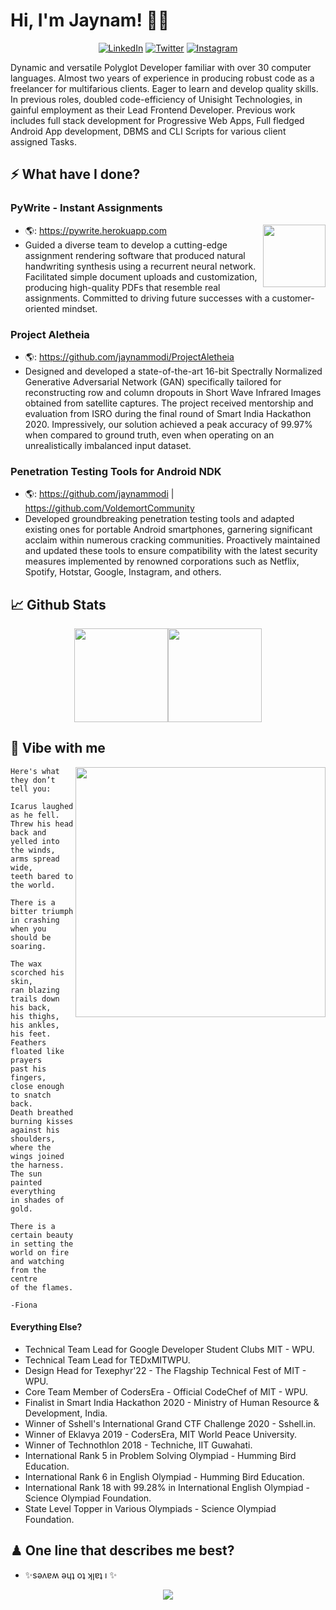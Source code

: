 # Hi, I'm Jaynam! 👋🏻

<div align="center">
   <p><a href="https://www.linkedin.com/in/jaynammodi" target="_blank"><img alt="LinkedIn" src="https://img.shields.io/badge/linkedin-%230077B5.svg?&style=for-the-badge&logo=linkedin&logoColor=white" /></a> 
   <a href="https://twitter.com/jaynammodi" target="_blank"><img alt="Twitter" src="https://img.shields.io/badge/twitter-%231DA1F2.svg?&style=for-the-badge&logo=twitter&logoColor=white" /></a> 
   <a href="https://www.instagram.com/jaynammodi" target="_blank"><img alt = "Instagram" src="https://img.shields.io/badge/instagram-%23E4405F.svg?&style=for-the-badge&logo=instagram&logoColor=white" /></a>
</p>
</div>

Dynamic and versatile Polyglot Developer familiar with over 30 computer languages. Almost two years of experience in producing robust code as a freelancer for multifarious clients. Eager to learn and develop quality skills. In previous roles, doubled code-efficiency of Unisight Technologies, in gainful employment as their Lead Frontend Developer. Previous work includes full stack development for Progressive Web Apps, Full fledged Android App development, DBMS and CLI Scripts for various client assigned Tasks.

## ⚡ What have I done?
### PyWrite - Instant Assignments 
<img width="100px" align=right src="http://pywrite.herokuapp.com/static/media/logo.2b878ac4.svg"/>

 - 🌎: https://pywrite.herokuapp.com
 - Guided a diverse team to develop a cutting-edge assignment rendering software that produced natural handwriting synthesis using a recurrent neural network. Facilitated simple document uploads and customization, producing high-quality PDFs that resemble real assignments. Committed to driving future successes with a customer-oriented mindset.

### Project Aletheia
 - 🌎: https://github.com/jaynammodi/ProjectAletheia
 - Designed and developed a state-of-the-art 16-bit Spectrally Normalized Generative Adversarial Network (GAN) specifically tailored for reconstructing row and column dropouts in Short Wave Infrared Images obtained from satellite captures. The project received mentorship and evaluation from ISRO during the final round of Smart India Hackathon 2020. Impressively, our solution achieved a peak accuracy of 99.97% when compared to ground truth, even when operating on an unrealistically imbalanced input dataset.

### Penetration Testing Tools for Android NDK
 - 🌎: https://github.com/jaynammodi | https://github.com/VoldemortCommunity
 - Developed groundbreaking penetration testing tools and adapted existing ones for portable Android smartphones, garnering significant acclaim within numerous cracking communities. Proactively maintained and updated these tools to ensure compatibility with the latest security measures implemented by renowned corporations such as Netflix, Spotify, Hotstar, Google, Instagram, and others.

## 📈 Github Stats
<div align=center>
  <a href="https://github.com/jaynammodi">
    <img height="150px" src="https://github-readme-stats.vercel.app/api/?username=jaynammodi&show_icons=true&include_all_commits=true&hide_title=true&hide_border=true&count_private=true&theme=tokyonight" /><img height="150px" src="https://github-readme-stats.vercel.app/api/top-langs/?username=jaynammodi&show_icons=true&include_all_commits=true&layout=compact&hide_title=true&hide_border=true&count_private=true&theme=tokyonight" />
  </a>
</div>

## 🎵 Vibe with me

<img width="400px" align=right src="https://spotify-github-profile.vercel.app/api/view.svg?uid=v0asaq6sbemo2ik6adpcioj6k&cover_image=true&theme=default&show_offline=false">

```
Here's what they don’t tell you:

Icarus laughed as he fell.
Threw his head back and
yelled into the winds,
arms spread wide,
teeth bared to the world.

There is a bitter triumph
in crashing when you should be
soaring.

The wax scorched his skin,
ran blazing trails down his back,
his thighs, his ankles, his feet.
Feathers floated like prayers
past his fingers,
close enough to snatch back.
Death breathed burning kisses
against his shoulders,
where the wings joined the harness.
The sun painted everything
in shades of gold.

There is a certain beauty
in setting the world on fire
and watching from the centre
of the flames.

-Fiona
```

#### Everything Else?
 - Technical Team Lead for Google Developer Student Clubs MIT - WPU.
 - Technical Team Lead for TEDxMITWPU.
 - Design Head for Texephyr'22 - The Flagship Technical Fest of MIT - WPU.
 - Core Team Member of CodersEra - Official CodeChef of MIT - WPU.
 - Finalist in Smart India Hackathon 2020 - Ministry of Human Resource & Development, India.
 - Winner of Sshell's International Grand CTF Challenge 2020 - Sshell.in.
 - Winner of Eklavya 2019 - CodersEra, MIT World Peace University.
 - Winner of Technothlon 2018 - Techniche, IIT Guwahati.
 - International Rank 5 in Problem Solving Olympiad - Humming Bird Education.
 - International Rank 6 in English Olympiad - Humming Bird Education.
 - International Rank 18 with 99.28% in International English Olympiad - Science Olympiad Foundation.
 - State Level Topper in Various Olympiads - Science Olympiad Foundation.

## ♟ One line that describes me best?
 - ✨sǝʌɐʍ ǝɥʇ oʇ ʞןɐʇ ı ✨

<p align="center">
  <img src="https://source.unsplash.com/random">
</p>

<!---
jaynammodi/jaynammodi is a ✨ special ✨ repository because its `README.md` (this file) appears on your GitHub profile.
You can click the Preview link to take a look at your changes.
--->

